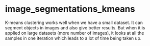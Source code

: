 # image_segmentations_kmeans
K-means clustering works well when we have a small dataset. It can segment objects in images and also give better results. But when it is applied on large datasets (more number of images), it looks at all the samples in one iteration which leads to a lot of time being taken up. 
